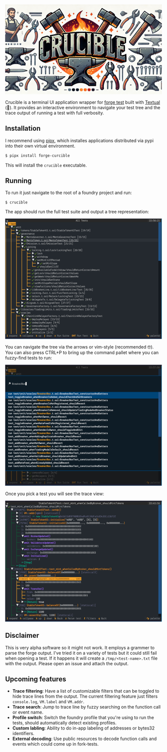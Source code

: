 ![Crucible Logo](https://raw.githubusercontent.com/bowd/crucible/refs/heads/main/docs/crucible.webp)

Crucible is a terminal UI application wrapper for [forge test](https://github.com/foundry-rs/foundry) built with [Textual](https://textual.textualize.io/) (💖).
It provides an interactive environment to navigate your test tree and the trace output of running a test with full verbosity.

## Installation

I recommend using [pipx](https://pipx.pypa.io/stable/installation/), which installes applications distributed via pypi into their own virtual environment.

```bash
$ pipx install forge-curcible
```

This will install the `crucible` executable.

## Running 

To run it just navigate to the root of a foundry project and run:

```
$ crucible
```

The app should run the full test suite and output a tree representation:

![Example Test Suite view](https://raw.githubusercontent.com/bowd/crucible/refs/heads/main/docs/suite-view.png)

You can navigate the tree via the arrows or vim-style (recommended 🤓). 
You can also press CTRL+P to bring up the command pallet where you can fuzzy-find tests to run:

![Example Search view](https://raw.githubusercontent.com/bowd/crucible/refs/heads/main/docs/search-view.png)

Once you pick a test you will see the trace view:

![Example Test Trace view](https://raw.githubusercontent.com/bowd/crucible/refs/heads/main/docs/trace-view.png)

## Disclaimer

This is very alpha software so it might not work. It employs a grammer to parse the forge output.
I've tried it on a variety of tests but it could still fail when opening a test. If it happens it will create
a `/tmp/<test-name>.txt` file with the output. Please open an issue and attach the output.

## Upcoming features

- **Trace filtering**: Have a list of customizable filters that can be toggled to hide trace lines from the output. The current filtering feature just filters `console.log`, `VM.label` and `VM.addr`.
- **Trace search**: Jump to trace line by fuzzy searching on the function call or event name.
- **Profile switch**: Switch the foundry profile that you're using to run the tests, should automatically detect existing profiles.
- **Custom labling**: Ability to do in-app labeling of addresses or bytes32 identifiers.
- **External decoding**: Use public resources to decode function calls and events which could come up in fork-tests.







